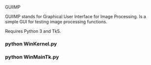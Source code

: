 
GUIIMP

GUIIMP stands for Graphical User Interface for Image Processing. Is a simple GUI for testing image processing functions.

Requires Python 3 and Tk5.

### python WinKernel.py
### python WinMainTk.py
